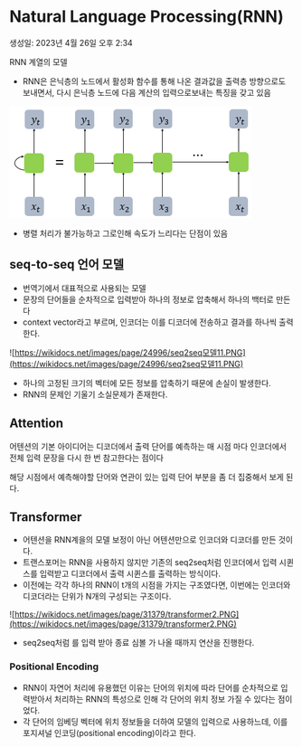 # Natural Language Processing(RNN)

생성일: 2023년 4월 26일 오후 2:34

RNN 계열의 모델

- RNN은 은닉층의 노드에서 활성화 함수를 통해 나온 결과값을 출력층 방향으로도 보내면서, 다시 은닉층 노드에 다음 계산의 입력으로보내는 특징을 갖고 있음

![Untitled](image\RNN1.png)

- 병렬 처리가 불가능하고 그로인해 속도가 느리다는 단점이 있음

## seq-to-seq 언어 모델

- 번역기에서 대표적으로 사용되는 모델
- 문장의 단어들을 순차적으로 입력받아 하나의 정보로 압축해서 하나의 백터로 만든다
- context vector라고 부르며, 인코더는 이를 디코더에 전송하고 결과를 하나씩 출력한다.

![https://wikidocs.net/images/page/24996/seq2seq모델11.PNG](https://wikidocs.net/images/page/24996/seq2seq모델11.PNG)

- 하나의 고정된 크기의 벡터에 모든 정보를 압축하기 때문에 손실이 발생한다.
- RNN의 문제인 기울기 소실문제가 존재한다.

## Attention

어텐션의 기본 아이디어는 디코더에서 출력 단어를 예측하는 매 시점 마다 인코더에서 전체 입력 문장을 다시 한 번 참고한다는 점이다

해당 시점에서 예측해야할 단어와 연관이 있는 입력 단어 부분을 좀 더 집중해서 보게 된다.

## Transformer

- 어텐션을 RNN계을의 모델 보정이 아닌 어텐션만으로 인코더와 디코더를 만든 것이다.
- 트랜스포머는 RNN을 사용하지 않지만 기존의 seq2seq처럼 인코더에서 입력 시퀸스를 입력받고 디코더에서 출력 시퀸스를 출력하는 방식이다.
- 이전에는 각각 하나의 RNN이 t개의 시점을 가지는 구조였다면, 이번에는 인코더와 디코더라는 단위가 N개의 구성되는 구조이다.

![https://wikidocs.net/images/page/31379/transformer2.PNG](https://wikidocs.net/images/page/31379/transformer2.PNG)

- seq2seq처럼 <sos>를 입력 받아 종료 심볼 <eos>가 나올 때까지 연산을 진행한다.

### Positional Encoding

- RNN이 자연어 처리에 유용했던 이유는 단어의 위치에 따라 단어를 순차적으로 입력받아서 처리하는 RNN의 특성으로 인해 각 단어의 위치 정보 가질 수 있다는 점이 었다.
- 각 단어의 임베딩 벡터에 위치 정보들을 더하여 모델의 입력으로 사용하느데, 이를 포지셔널 인코딩(positional encoding)이라고 한다.